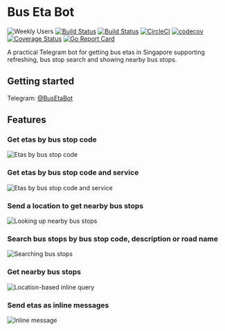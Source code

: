 # Bus Eta Bot
![Weekly Users](https://us-central1-bus-eta-bot.cloudfunctions.net/bus-eta-bot-weekly-users)
[![Build Status](https://travis-ci.org/yi-jiayu/bus-eta-bot.svg?branch=master)](https://travis-ci.org/yi-jiayu/bus-eta-bot)
[![Build Status](https://semaphoreci.com/api/v1/yi-jiayu/bus-eta-bot/branches/master/shields_badge.svg)](https://semaphoreci.com/yi-jiayu/bus-eta-bot)
[![CircleCI](https://circleci.com/gh/yi-jiayu/bus-eta-bot.svg?style=shield)](https://circleci.com/gh/yi-jiayu/bus-eta-bot)
[![codecov](https://codecov.io/gh/yi-jiayu/bus-eta-bot/branch/master/graph/badge.svg)](https://codecov.io/gh/yi-jiayu/bus-eta-bot)
[![Coverage Status](https://coveralls.io/repos/github/yi-jiayu/bus-eta-bot/badge.svg?branch=master)](https://coveralls.io/github/yi-jiayu/bus-eta-bot?branch=master)
[![Go Report Card](https://goreportcard.com/badge/github.com/yi-jiayu/bus-eta-bot)](https://goreportcard.com/report/github.com/yi-jiayu/bus-eta-bot)

A practical Telegram bot for getting bus etas in Singapore supporting refreshing, bus stop search and showing nearby bus stops.

## Getting started
Telegram: [@BusEtaBot](https://t.me/BusEtaBot)

## Features
### Get etas by bus stop code
![Etas by bus stop code](screenshots/eta-query.png)

### Get etas by bus stop code and service
![Etas by bus stop code and service](screenshots/eta-query-filtered.png)

### Send a location to get nearby bus stops
![Looking up nearby bus stops](screenshots/nearby-bus-stops.png)

### Search bus stops by bus stop code, description or road name
![Searching bus stops](screenshots/search-bus-stops.png)

### Get nearby bus stops
![Location-based inline query](screenshots/nearby-bus-stops-inline.png)

### Send etas as inline messages
![Inline message](screenshots/inline-message.png)
